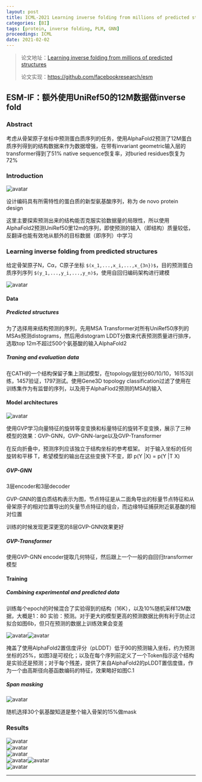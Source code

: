 ```yaml
---
layout: post
title: ICML-2021 Learning inverse folding from millions of predicted structures
categories: [BI]
tags: [protein, inverse folding, PLM, GNN]
proceedings: ICML
date: 2021-02-02
---
```


> 论文地址：[Learning inverse folding from millions of predicted structures](https://proceedings.mlr.press/v162/hsu22a.html)
>
> 论文实现：<https://github.com/facebookresearch/esm>

## ESM-IF：额外使用UniRef50的12M数据做inverse fold

### Abstract

考虑从骨架原子坐标中预测蛋白质序列的任务，使用AlphaFold2预测了12M蛋白质序列得到的结构数据来作为数据增强，在带有invariant geometric输入层的transformer得到了51% native sequence恢复率，对buried residues恢复为72%

### Introduction

<div style><img src="https://blog-img-1259433191.cos.ap-shanghai.myqcloud.com/ESM-IF/fig1.png" alt="avatar" style /></div>

设计编码具有所需特性的蛋白质的新型氨基酸序列，称为 de novo protein design

这里主要探索预测出来的结构能否克服实验数据量的局限性，所以使用AlphaFold2预测UniRef50里12m的序列，即使预测的输入（即结构）质量较低，反翻译也能有效地从额外的目标数据（即序列）中学习

### Learning inverse folding from predicted structures

给定骨架原子N，Cα，C原子坐标 `$(x_1,...,x_i,...,x_{3n})$`，目的预测蛋白质序列序列 `$(y_1,...,y_i,...,y_n)$`，使用自回归编码架构进行建模

<div style><img src="https://blog-img-1259433191.cos.ap-shanghai.myqcloud.com/ESM-IF/frm1.png" alt="avatar" style /></div>

#### Data

##### Predicted structures

为了选择用来结构预测的序列，先用MSA Transformer对所有UniRef50序列的MSAs预测distograms，然后用distogram LDDT分数来代表预测质量进行排序，选取top 12m不超过500个氨基酸的输入AlphaFold2

##### Traning and evaluation data

在CATH的一个结构保留子集上测试模型，在topology层划分80/10/10，16153训练，1457验证，1797测试。使用Gene3D topology classification过滤了使用在训练集作为有监督的序列，以及用于AlphaFlod2预测的MSA的输入

#### Model architectures

<div style><img src="https://blog-img-1259433191.cos.ap-shanghai.myqcloud.com/ESM-IF/tabA.1.png" alt="avatar" style /></div>

使用GVP学习向量特征的旋转等变变换和标量特征的旋转不变变换，展示了三种模型的效果：GVP-GNN，GVP-GNN-large以及GVP-Transformer

在反向折叠中，预测序列应该独立于结构坐标的参考框架。 对于输入坐标的任何旋转和平移 T，希望模型的输出在这些变换下不变，即 p(Y |X) = p(Y |T X)

##### GVP-GNN

3层encoder和3层decoder

GVP-GNN的蛋白质结构表示为图，节点特征是从二面角导出的标量节点特征和从骨架原子的相对位置导出的矢量节点特征的组合，而边缘特征捕获附近氨基酸的相对位置

训练的时候发现更深更宽的8层GVP-GNN效果更好

##### GVP-Transformer

使用GVP-GNN encoder提取几何特征，然后跟上一个一般的自回归transformer模型

#### Training

##### Combining experimental and predicted data

训练每个epoch的时候混合了实验得到的结构（16K），以及10%随机采样12M数据，大概是1：80 实验：预测。对于更大的模型更高的预测数据比例有利于防止过拟合如图6b，但只在预测的数据上训练效果会变差

<div style><img src="https://blog-img-1259433191.cos.ap-shanghai.myqcloud.com/ESM-IF/fig3.png" alt="avatar" style /><img src="https://blog-img-1259433191.cos.ap-shanghai.myqcloud.com/ESM-IF/figC.1.png" alt="avatar" style /></div>

掩盖了使用AlphaFold2置信度评分（pLDDT）低于90的预测输入坐标，约为预测坐标的25%，如图3是可视化；以及在每个序列前定义了一个Token指示这个结构是实验还是预测；对于每个残差，提供了来自AlphaFold2的pLDDT置信度值，作为一个由高斯径向基函数编码的特征，效果略好如图C.1

##### Span masking

<div style><img src="https://blog-img-1259433191.cos.ap-shanghai.myqcloud.com/ESM-IF/fig4.png" alt="avatar" style /></div>

随机选择30个氨基酸知道是整个输入骨架的15%做mask

### Results

<div style><img src="https://blog-img-1259433191.cos.ap-shanghai.myqcloud.com/ESM-IF/tab1.png" alt="avatar" style /></div>

<div style><img src="https://blog-img-1259433191.cos.ap-shanghai.myqcloud.com/ESM-IF/fig5.png" alt="avatar" style /></div>

<div style><img src="https://blog-img-1259433191.cos.ap-shanghai.myqcloud.com/ESM-IF/fig6.png" alt="avatar" style /></div>

<div style><img src="https://blog-img-1259433191.cos.ap-shanghai.myqcloud.com/ESM-IF/tab2.png" alt="avatar" style /><img src="https://blog-img-1259433191.cos.ap-shanghai.myqcloud.com/ESM-IF/fig7.png" alt="avatar" style /></div>

<div style><img src="https://blog-img-1259433191.cos.ap-shanghai.myqcloud.com/ESM-IF/tab3.png" alt="avatar" style /></div>

<hr align="left" color="#987cb9" size="1">

